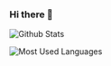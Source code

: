 ### Hi there 👋

<!--
**sinkhaha/sinkhaha** is a ✨ _special_ ✨ repository because its `README.md` (this file) appears on your GitHub profile.

Here are some ideas to get you started:

- 🔭 I’m currently working on ...
- 🌱 I’m currently learning ...
- 👯 I’m looking to collaborate on ...
- 🤔 I’m looking for help with ...
- 💬 Ask me about ...
- 📫 How to reach me: ...
- 😄 Pronouns: ...
- ⚡ Fun fact: ...
-->

<!--
https://github.com/anuraghazra/github-readme-stats/blob/master/docs/readme_cn.md
-->

![Github Stats](https://github-readme-stats.vercel.app/api?username=sinkhaha&show_icons=true&theme=dark&count_private=true)


![Most Used Languages](https://github-readme-stats.vercel.app/api/top-langs/?username=sinkhaha&theme=dark&layout=compact)
